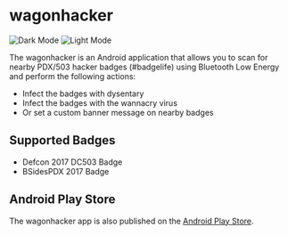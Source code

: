 # wagonhacker

![Dark Mode][darkmode]
![Light Mode][lightmode]

The wagonhacker is an Android application that allows you to scan for nearby PDX/503 hacker badges (#badgelife) using Bluetooth Low Energy and perform the following actions:

- Infect the badges with dysentary
- Infect the badges with the wannacry virus
- Or set a custom banner message on nearby badges

## Supported Badges

- Defcon 2017 DC503 Badge
- BSidesPDX 2017 Badge

## Android Play Store
The wagonhacker app is also published on the [Android Play Store](https://play.google.com/store/apps/details?id=com.aagallag.wagonhacker&hl=en).

[darkmode]: https://lh3.googleusercontent.com/aHT1EHFh_a_cQqAE6bn0mWbN_pBssNOioZtBBsY_rVhL117dFbpkwKvAZoUOm-SE_F0S=w1920-h909
[lightmode]: https://lh3.googleusercontent.com/121sTRdc6Vy7hvMm6qmEpJRTi9hspc-UPWBj4WU2Tx2guMxBzgwQ29qD-v3gXPC2tA=w1920-h909
